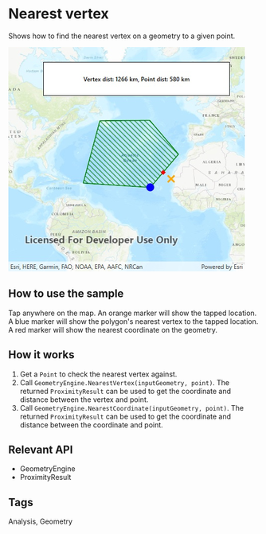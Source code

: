 # Nearest vertex

Shows how to find the nearest vertex on a geometry to a given point.

![screenshot](NearestVertex.jpg)

## How to use the sample

Tap anywhere on the map. An orange marker will show the tapped location. A blue marker will show the polygon's nearest vertex to the tapped location. A red marker will show the nearest coordinate on the geometry.

## How it works

1. Get a `Point` to check the nearest vertex against.
2. Call `GeometryEngine.NearestVertex(inputGeometry, point)`. The returned `ProximityResult` can be used to get the coordinate and distance between the vertex and point.
3. Call `GeometryEngine.NearestCoordinate(inputGeometry, point)`. The returned `ProximityResult` can be used to get the coordinate and distance between the coordinate and point.

## Relevant API

* GeometryEngine
* ProximityResult

## Tags

Analysis, Geometry
